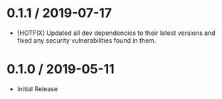 0.1.1 / 2019-07-17
==================
* [HOTFIX] Updated all dev dependencies to their latest versions and fixed any security vulnerabilities found in them.

0.1.0 / 2019-05-11
==================
* Initial Release